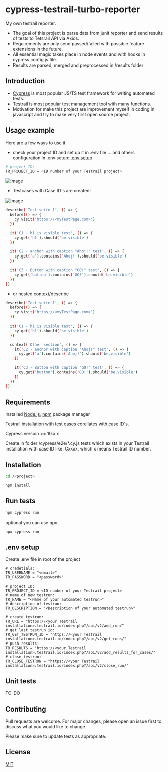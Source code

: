 # cypress-testrail-turbo-reporter
My own testrail reporter.

- The goal of this project is parse data from junit reporter and send results of tests to Tetsrail API via Axios.
- Requirements are only send passed/failed with possible feature extensions in the future.
- All essential magic takes place in node events and with hooks in cypress.config.js file.
- Results are parsed, merged and preprocessed in /results folder

## Introduction

- [Cypress](https://www.cypress.io/) is most popular JS/TS test framework for writing automated tests. 
- [Testrail](https://www.testrail.com/) is most popular test management tool with many functions.
- Motivation for make this project are improvement myself in coding in javascript and try to make very first open source project.

## Usage example

Here are a few ways to use it.

- check your project ID and set up it in .env file ... and others configuration in .env setup: [.env setup](https://github.com/miroslavkadidlo/cypress-testrail-turbo-reporter/blob/main/README.md#env-setup)


```bash
# project ID: 
TR_PROJECT_ID = <ID number of your Testrail project>
```

![image](https://github.com/miroslavkadidlo/cypress-testrail-turbo-reporter/assets/16743203/50d5ec78-be3d-42aa-bb99-83582a0bca9d)

- Testcases with Case ID´s are created:

![image](https://github.com/miroslavkadidlo/cypress-testrail-turbo-reporter/assets/16743203/6703a57c-afae-45cb-a79e-7d7529c95cda)

```bash
describe('Test suite 1', () => {
  before(() => {
    cy.visit('https://<myTestPage.com>')
  })

  it('C1 - h1 is visible test', () => {
    cy.get('h1').should('be.visible')
  })

  it('C2 - anchor with caption "Ahoj!" test', () => {
    cy.get('a').contains('Ahoj!').should('be.visible')
  })

  it('C3 - Button with caption "GO!" test', () => {
    cy.get('button').contains('GO!').should('be.visible')
  })
})
```

- or nested context/describe

```bash
describe('Test suite 1', () => {
  before(() => {
    cy.visit('https://<myTestPage.com>')
  })

  it('C1 - h1 is visible test', () => {
    cy.get('h1').should('be.visible')
  })

  context('Other section', () => {
    it('C2 - anchor with caption "Ahoj!" test', () => {
      cy.get('a').contains('Ahoj!').should('be.visible')
    })

    it('C3 - Button with caption "GO!" test', () => {
      cy.get('button').contains('GO!').should('be.visible')
    })
  })
})
```

## Requirements

Installed [Node.js](https://nodejs.org), [npm](https://npmjs.com) package manager

Testrail installation with test cases corellates with case ID´s.

Cypress version >= 10.x.x

Create in folder /cypress/e2e/*.cy.js tests which exists in your Testrail installation with case ID like: Cxxxx, which x means Testrail ID number.

## Installation

```bash
cd /<project>

npm install
```

## Run tests

```bash
npm cypress run
```

optional you can use npx

```bash
npx cypress run
```

## .env setup

Create .env file in root of the project

```
# credetials: 
TR_USERNAME = "<email>"
TR_PASSWORD = "<password>"

# project ID: 
TR_PROJECT_ID = <ID number of your Testrail project>
# name of new testrun:
TR_NAME = "<Name of your automated testrun>"
# description of testrun:
TR_DESCRIPTION = "<Description of your automated testrun>"

# create testrun:
TR_URL = "https://<your Testrail installation>.testrail.io/index.php?/api/v2/add_run/"
# get last testrun id:
TR_GET_TESTRUN_ID = "https://<your Testrail installation>.testrail.io/index.php?/api/v2/get_runs/"
# push results: 
TR_RESULTS = "https://<your Testrail installation>.testrail.io/index.php?/api/v2/add_results_for_cases/"
# close testrun: 
TR_CLOSE_TESTRUN = "https://<your Testrail installation>.testrail.io/index.php?/api/v2/close_run/"
```

## Unit tests
TO-DO

## Contributing

Pull requests are welcome. For major changes, please open an issue first
to discuss what you would like to change.

Please make sure to update tests as appropriate.

## License

[MIT](https://choosealicense.com/licenses/mit/)

